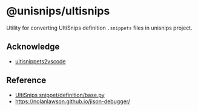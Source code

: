 # @unisnips/ultisnips

Utility for converting UltiSnips definition `.snippets` files in unisnips project.

## Acknowledge

- [ultisnippets2vscode](https://github.com/bmustiata/ultisnippets2vscode.git)

## Reference

- [UltiSnips snippet/definition/base.py](https://github.com/sirver/ultisnips/blob/master/pythonx/UltiSnips/snippet/definition/base.py)
- https://nolanlawson.github.io/jison-debugger/